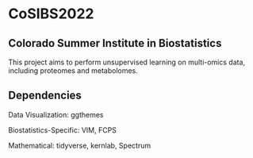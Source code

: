 # CoSIBS2022

## Colorado Summer Institute in Biostatistics 

This project aims to perform unsupervised learning on multi-omics data, including proteomes and metabolomes.

## Dependencies

Data Visualization: ggthemes

Biostatistics-Specific: VIM, FCPS

Mathematical: tidyverse, kernlab, Spectrum
